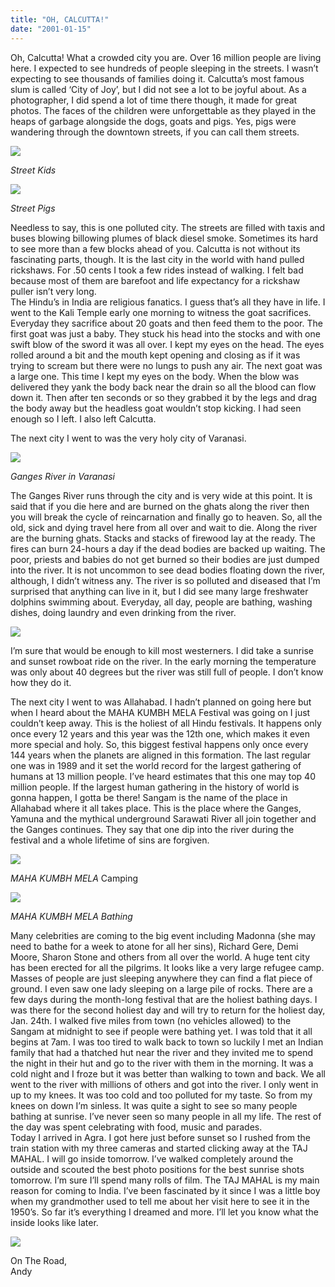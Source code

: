 ```yaml
---
title: "OH, CALCUTTA!"
date: "2001-01-15"
---
```


Oh, Calcutta! What a crowded city you are. Over 16 million people are living here. I expected to see hundreds of people sleeping in the streets. I wasn’t expecting to see thousands of families doing it. Calcutta’s most famous slum is called ‘City of Joy’, but I did not see a lot to be joyful about. As a photographer, I did spend a lot of time there though, it made for great photos. The faces of the children were unforgettable as they played in the heaps of garbage alongside the dogs, goats and pigs. Yes, pigs were wandering through the downtown streets, if you can call them streets.

[![](images/andy_on_the_road-266.jpg)](http://localhost/andy/wp-content/uploads/2017/10/005SlumGirlCalcuttaIndia.jpg)

_Street Kids_

[![](images/010SlumGarbageCalcuttaIndia-1-1024x679.jpg)](http://localhost/andy/wp-content/uploads/2017/10/010SlumGarbageCalcuttaIndia.jpg)

_Street Pigs_

Needless to say, this is one polluted city. The streets are filled with taxis and buses blowing billowing plumes of black diesel smoke. Sometimes its hard to see more than a few blocks ahead of you. Calcutta is not without its fascinating parts, though. It is the last city in the world with hand pulled rickshaws. For .50 cents I took a few rides instead of walking. I felt bad because most of them are barefoot and life expectancy for a rickshaw puller isn’t very long.  
The Hindu’s in India are religious fanatics. I guess that’s all they have in life. I went to the Kali Temple early one morning to witness the goat sacrifices. Everyday they sacrifice about 20 goats and then feed them to the poor. The first goat was just a baby. They stuck his head into the stocks and with one swift blow of the sword it was all over. I kept my eyes on the head. The eyes rolled around a bit and the mouth kept opening and closing as if it was trying to scream but there were no lungs to push any air. The next goat was a large one. This time I kept my eyes on the body. When the blow was delivered they yank the body back near the drain so all the blood can flow down it. Then after ten seconds or so they grabbed it by the legs and drag the body away but the headless goat wouldn’t stop kicking. I had seen enough so I left. I also left Calcutta.

The next city I went to was the very holy city of Varanasi.

[![](images/025GangesRiverSteps2VaranasiIndia-1024x687.jpg)](http://localhost/andy/wp-content/uploads/2001/01/025GangesRiverSteps2VaranasiIndia.jpg)

_Ganges River in Varanasi_

The Ganges River runs through the city and is very wide at this point. It is said that if you die here and are burned on the ghats along the river then you will break the cycle of reincarnation and finally go to heaven. So, all the old, sick and dying travel here from all over and wait to die. Along the river are the burning ghats. Stacks and stacks of firewood lay at the ready. The fires can burn 24-hours a day if the dead bodies are backed up waiting. The poor, priests and babies do not get burned so their bodies are just dumped into the river. It is not uncommon to see dead bodies floating down the river, although, I didn’t witness any. The river is so polluted and diseased that I’m surprised that anything can live in it, but I did see many large freshwater dolphins swimming about. Everyday, all day, people are bathing, washing dishes, doing laundry and even drinking from the river.

[![](images/024GangesRiverBathersVaranasiIndia-1024x679.jpg)](http://localhost/andy/wp-content/uploads/2001/01/024GangesRiverBathersVaranasiIndia.jpg)

I’m sure that would be enough to kill most westerners. I did take a sunrise and sunset rowboat ride on the river. In the early morning the temperature was only about 40 degrees but the river was still full of people. I don’t know how they do it.

The next city I went to was Allahabad. I hadn’t planned on going here but when I heard about the MAHA KUMBH MELA Festival was going on I just couldn’t keep away. This is the holiest of all Hindu festivals. It happens only once every 12 years and this year was the 12th one, which makes it even more special and holy. So, this biggest festival happens only once every 144 years when the planets are aligned in this formation. The last regular one was in 1989 and it set the world record for the largest gathering of humans at 13 million people. I’ve heard estimates that this one may top 40 million people. If the largest human gathering in the history of world is gonna happen, I gotta be there! Sangam is the name of the place in Allahabad where it all takes place. This is the place where the Ganges, Yamuna and the mythical underground Sarawati River all join together and the Ganges continues. They say that one dip into the river during the festival and a whole lifetime of sins are forgiven.

[![](images/045TentCityKumbhMelaAllahabadIndia-1024x677.jpg)](http://localhost/andy/wp-content/uploads/2001/01/045TentCityKumbhMelaAllahabadIndia.jpg)

_MAHA KUMBH MELA_ Camping

[![](images/044SunriseBathing4KumbhMelaAllahabadIndia-1024x672.jpg)](http://localhost/andy/wp-content/uploads/2001/01/DSC00102.jpg)

_MAHA KUMBH MELA_ _Bathing_

Many celebrities are coming to the big event including Madonna (she may need to bathe for a week to atone for all her sins), Richard Gere, Demi Moore, Sharon Stone and others from all over the world. A huge tent city has been erected for all the pilgrims. It looks like a very large refugee camp. Masses of people are just sleeping anywhere they can find a flat piece of ground. I even saw one lady sleeping on a large pile of rocks. There are a few days during the month-long festival that are the holiest bathing days. I was there for the second holiest day and will try to return for the holiest day, Jan. 24th. I walked five miles from town (no vehicles allowed) to the Sangam at midnight to see if people were bathing yet. I was told that it all begins at 7am. I was too tired to walk back to town so luckily I met an Indian family that had a thatched hut near the river and they invited me to spend the night in their hut and go to the river with them in the morning. It was a cold night and I froze but it was better than walking to town and back. We all went to the river with millions of others and got into the river. I only went in up to my knees. It was too cold and too polluted for my taste. So from my knees on down I’m sinless. It was quite a sight to see so many people bathing at sunrise. I’ve never seen so many people in all my life. The rest of the day was spent celebrating with food, music and parades.  
Today I arrived in Agra. I got here just before sunset so I rushed from the train station with my three cameras and started clicking away at the TAJ MAHAL. I will go inside tomorrow. I’ve walked completely around the outside and scouted the best photo positions for the best sunrise shots tomorrow. I’m sure I’ll spend many rolls of film. The TAJ MAHAL is my main reason for coming to India. I’ve been fascinated by it since I was a little boy when my grandmother used to tell me about her visit here to see it in the 1950’s. So far it’s everything I dreamed and more. I’ll let you know what the inside looks like later.

[![](images/048TajMahal2AgraIndia-1-1024x685.jpg)](http://localhost/andy/wp-content/uploads/2001/01/048TajMahal2AgraIndia.jpg)

On The Road,  
Andy
